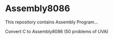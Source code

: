 # Assembly8086
This repository contains Assembly Program...

Convert C to Assembly8086 (50 problems of UVA) 

